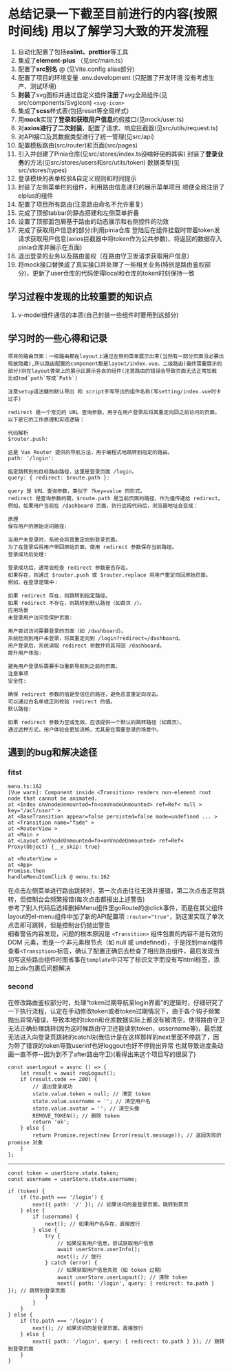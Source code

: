 # **总结记录一下截至目前进行的内容(按照时间线) 用以了解学习大致的开发流程**

1. 自动化配置了包括**eslint、prettier**等工具
2. 集成了**element-plus** （见src/main.ts）
3. 配置了**src别名** @ (见Vite.config  alias部分)  
4. 配置了项目的环境变量 .env.development (只配置了开发环境 没有考虑生产、测试环境)  
5. **封装**了svg图标并通过自定义插件**注册**了svg全局组件(见src/components/SvgIcon) `<svg-icon>`
6. 集成了**scss**样式表(包括reset等全局样式)
7. 用**mock**实现了**登录和获取用户信息**的假接口(见mock/user.ts)
8. 对**axios进行了二次封装**，配置了请求、响应拦截器(见src/utils/request.ts)
9. 对API接口及其数据类型进行了统一管理(见src/api)
10. 配置模板路由(src/router)和页面(src/pages)
11. 引入并创建了Pinia仓库(见src/stores/index.ts~~没啥好见的其实~~) 封装了**登录业务**的方法(见src/stores/users和src/utils/token) 数据类型(见src/stores/types)
12. 登录模块的表单校验&自定义规则和时间提示
13. 封装了左侧菜单栏的组件，利用路由信息递归的展示菜单项目 顺便全局注册了elplus的组件
14. 配置了项目所有路由(注意路由命名不允许重复)
15. 完成了顶部tabbar的静态搭建和左侧菜单折叠
16. 设置了顶部面包屑基于路由的动态展示和右侧控件的功效
17. 完成了获取用户信息的部分(利用pinia仓库 登陆后在组件挂载时带着token发请求获取用户信息(axios拦截器中将token作为公共参数)，将返回的数据存入pinia仓库并展示在页面)
18. 退出登录的业务以及路由鉴权（在路由守卫发请求获取用户信息）
19. 将mock接口替换成了真实接口并处理了一些相关业务(特别是路由鉴权部分)，更新了user仓库的代码使得local和仓库的token时刻保持一致

## 学习过程中发现的比较重要的知识点

1. v-model组件通信的本质(自己封装一些组件时要用到这部分)

## 学习时的一些心得和记录

    项目的路由页面：一级路由都在layout上通过左侧的菜单展示出来(当然有一部分页面没必要出现故隐藏),所以路由配置的component都是layout/index.vue，二级路由(最终需要展示的部分)则在layout骨架上的展示区展示各自的组件(注意路由的错误会导致页面无法正常加载 比如tmd`path`写成`Path`)  

    注意setup语法糖的默认导出 和 script手写导出的组件名称(写setting/index.vue时卡过手)

    redirect 是一个常见的 URL 查询参数，用于在用户登录后将其重定向回之前访问的页面。以下是它的工作原理和实现逻辑：

    代码解析
    $router.push:

    这是 Vue Router 提供的导航方法，用于编程式地跳转到指定的路由。
    path: '/login':

    指定跳转到的目标路由路径，这里是登录页面 /login。
    query: { redirect: $route.path }:

    query 是 URL 查询参数，类似于 ?key=value 的形式。
    redirect 是查询参数的键，$route.path 是当前页面的路径，作为值传递给 redirect。
    例如，如果用户当前在 /dashboard 页面，执行这段代码后，浏览器地址会变成：

    原理
    保存用户的原始访问路径:

    当用户未登录时，系统会将其重定向到登录页面。
    为了在登录后将用户带回原始页面，使用 redirect 参数保存当前路径。
    登录成功后处理:

    登录成功后，通常会检查 redirect 参数是否存在。
    如果存在，则通过 $router.push 或 $router.replace 将用户重定向回原始页面。
    例如，在登录逻辑中：

    如果 redirect 存在，则跳转到指定路径。
    如果 redirect 不存在，则跳转到默认路径（如首页 /）。
    应用场景
    未登录用户访问受保护页面:

    用户尝试访问需要登录的页面（如 /dashboard）。
    系统检测到用户未登录，将其重定向到 /login?redirect=/dashboard。
    用户登录后，系统读取 redirect 参数并将其带回 /dashboard。
    提升用户体验:

    避免用户登录后需要手动重新导航到之前的页面。
    注意事项
    安全性:

    确保 redirect 参数的值是受信任的路径，避免恶意重定向攻击。
    可以通过白名单或正则校验 redirect 的值。
    默认路径:

    如果 redirect 参数为空或无效，应该提供一个默认的跳转路径（如首页）。
    通过这种方式，用户体验会更加流畅，尤其是在需要登录的场景中。

## 遇到的bug和解决途径

### fitst

    menu.ts:162
    [Vue warn]: Component inside <Transition> renders non-element root node that cannot be animated.
    at <Index onVnodeUnmounted=fn<onVnodeUnmounted> ref=Ref< null > key="/acl/user" >
    at <BaseTransition appear=false persisted=false mode=undefined ... >
    at <Transition name="fade" >
    at <RouterView >
    at <Main >
    at <Layout onVnodeUnmounted=fn<onVnodeUnmounted> ref=Ref<
    Proxy(Object) {__v_skip: true}

    at <RouterView >
    at <App>
    Promise.then
    handleMenuItemClick @ menu.ts:162 

在点击左侧菜单进行路由跳转时，第一次点击往往无效并报错，第二次点击正常跳转，但控制台会频繁报错(每次点击都报出上述警告)  
参考了别人代码后选择删掉Menu组件里goRoute的@click事件，而是在其父组件layout的el-menu组件中加了新的API配置项  `:router="true"`，到这里实现了单次点击即可跳转，但是控制台仍抛出警告  
细看警告内容发现，问题的根本原因是 `<Transition>` 组件包裹的内容不是有效的 DOM 元素，而是一个非元素根节点（如 null 或 undefined），于是找到main组件查看`<Transition>`标签，确认了配置正确后去检查了相应路由组件，最后发现当初写这些路由组件时图省事在`template`中只写了标识文字而没有写html标签，添加上div包裹后问题解决

### second

在修改路由鉴权部分时，处理“token过期导航至login界面”的逻辑时，仔细研究了一下执行流程，认定在手动修改token或者token过期情况下，由于各个钩子频繁抛出异常/错误，导致本地的token和仓库数据实际上都没有被清空，使得路由守卫无法正确处理跳转(因为这时候路由守卫还能读到token、ussername等)，最后就无法进入向登录页跳转的catch块(我估计是在这样那样的next里面不停跳了，因为带了错误的token导致userinf也好loggout也好不停抛出异常 也就导致进度条动画一直不停--因为到不了after路由守卫)(看得出来这个项目写的很屎了)

    const userLogout = async () => {
        let result = await reqLogout();
        if (result.code == 200) {
            // 退出登录成功
            state.value.token = null; // 清空 token
            state.value.username = ''; // 清空用户名
            state.value.avatar = ''; // 清空头像
            REMOVE_TOKEN(); // 删除 token
            return 'ok';
        } else {
            return Promise.reject(new Error(result.message)); // 返回失败的 promise 对象
        }
    };
------
    const token = userStore.state.token;
    const username = userStore.state.username;

    if (token) {
        if (to.path === '/login') {
            next({ path: '/' }); // 如果访问的是登录页面，跳转到首页
        } else {
            if (username) {
                next(); // 如果用户名存在，直接放行
            } else {
                try {
                    // 如果没有用户信息，尝试获取用户信息
                    await userStore.userInfo(); 
                    next(); // 放行
                } catch (error) {
                    // 如果获取用户信息失败（如 token 过期）
                    await userStore.userLogout(); // 清除 token
                    next({ path: '/login', query: { redirect: to.path } }); // 跳转到登录页面
                }
            }
        }
    } else {
        if (to.path === '/login') {
            next(); // 如果访问的是登录页面，直接放行
        } else {
            next({ path: '/login', query: { redirect: to.path } }); // 跳转到登录页面
        }
    }
